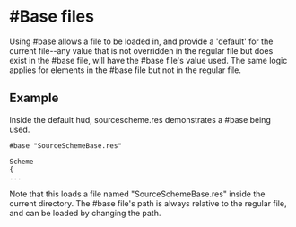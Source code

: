 # #Base files

Using #base allows a file to be loaded in, and provide a 'default' for the current file--any value that is not overridden in the regular file but does exist in the #base file, will have the #base file's value used. The same logic applies for elements in the #base file but not in the regular file.

## Example

Inside the default hud, sourcescheme.res demonstrates a #base being used.
```
#base "SourceSchemeBase.res"

Scheme
{
...
```

Note that this loads a file named "SourceSchemeBase.res" inside the current directory. The #base file's path is always relative to the regular file, and can be loaded by changing the path.
